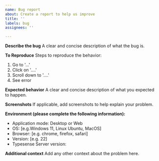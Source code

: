 ```yaml
---
name: Bug report
about: Create a report to help us improve
title: ''
labels: bug
assignees: ''

---
```


**Describe the bug**
A clear and concise description of what the bug is.

**To Reproduce**
Steps to reproduce the behavior:
1. Go to '...'
2. Click on '....'
3. Scroll down to '....'
4. See error

**Expected behavior**
A clear and concise description of what you expected to happen.

**Screenshots**
If applicable, add screenshots to help explain your problem.

**Environment (please complete the following information):**
 - Application mode: Desktop or Web
 - OS: [e.g.Windows 11, Linux Ubuntu, MacOS]
 - Browser: [e.g. chrome, firefox, safari]
 - Version: [e.g. 22]
- Typesense Server version:


**Additional context**
Add any other context about the problem here.

